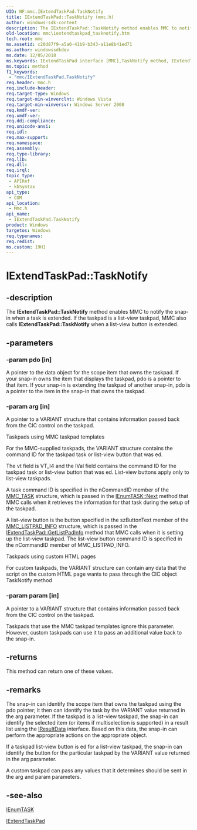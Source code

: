 ```yaml
---
UID: NF:mmc.IExtendTaskPad.TaskNotify
title: IExtendTaskPad::TaskNotify (mmc.h)
author: windows-sdk-content
description: The IExtendTaskPad::TaskNotify method enables MMC to notify the snap-in when a task is extended. If the taskpad is a list-view taskpad, MMC also calls IExtendTaskPad::TaskNotify when a list-view button is extended.
old-location: mmc\iextendtaskpad_tasknotify.htm
tech.root: mmc
ms.assetid: c20d87f9-a5a0-41b9-b343-a11e8b41ed71
ms.author: windowssdkdev
ms.date: 12/05/2018
ms.keywords: IExtendTaskPad interface [MMC],TaskNotify method, IExtendTaskPad.TaskNotify, IExtendTaskPad::TaskNotify, TaskNotify, TaskNotify method [MMC], TaskNotify method [MMC],IExtendTaskPad interface, _slate_iextendtaskpad_tasknotify, mmc.iextendtaskpad_tasknotify, mmc/IExtendTaskPad::TaskNotify
ms.topic: method
f1_keywords: 
 - "mmc/IExtendTaskPad.TaskNotify"
req.header: mmc.h
req.include-header: 
req.target-type: Windows
req.target-min-winverclnt: Windows Vista
req.target-min-winversvr: Windows Server 2008
req.kmdf-ver: 
req.umdf-ver: 
req.ddi-compliance: 
req.unicode-ansi: 
req.idl: 
req.max-support: 
req.namespace: 
req.assembly: 
req.type-library: 
req.lib: 
req.dll: 
req.irql: 
topic_type:
 - APIRef
 - kbSyntax
api_type:
 - COM
api_location:
 - Mmc.h
api_name:
 - IExtendTaskPad.TaskNotify
product: Windows
targetos: Windows
req.typenames: 
req.redist: 
ms.custom: 19H1
---
```


# IExtendTaskPad::TaskNotify


## -description


The <b>IExtendTaskPad::TaskNotify</b> method enables MMC to notify the snap-in when a task is extended. If the taskpad is a list-view taskpad, MMC also calls <b>IExtendTaskPad::TaskNotify</b> when a list-view button is extended.


## -parameters




### -param pdo [in]

A pointer to the data object for the scope item that owns the taskpad. If your snap-in owns the item that displays the taskpad, pdo is a pointer to that item. If your snap-in is extending the taskpad of another snap-in, pdo is a pointer to the item in the snap-in that owns the taskpad.


### -param arg [in]

A pointer to a VARIANT structure that contains information passed back from the CIC control on the taskpad.

Taskpads using MMC taskpad templates

For the MMC-supplied taskpads, the VARIANT structure contains the command ID for the taskpad task or list-view button that was ed.

The vt field is VT_I4 and the lVal field contains the command ID for the taskpad task or list-view button that was ed. List-view buttons apply only to list-view taskpads.

A task command ID is specified in the nCommandID member of the 
<a href="https://docs.microsoft.com/windows/desktop/api/mmc/ns-mmc-_mmc_task">MMC_TASK</a> structure, which is passed in the <a href="https://docs.microsoft.com/windows/desktop/api/mmc/nf-mmc-ienumtask-next">IEnumTASK::Next</a> method that MMC calls when it retrieves the information for that task during the setup of the taskpad.

A list-view button is the button specified in the szButtonText member of the 
<a href="https://docs.microsoft.com/windows/desktop/api/mmc/ns-mmc-_mmc_listpad_info">MMC_LISTPAD_INFO</a> structure, which is passed in the <a href="https://docs.microsoft.com/windows/desktop/api/mmc/nf-mmc-iextendtaskpad-getlistpadinfo">IExtendTaskPad::GetListPadInfo</a> method that MMC calls when it is setting up the list-view taskpad. The list-view button command ID is specified in the nCommandID member of 
MMC_LISTPAD_INFO.

Taskpads using custom HTML pages

For custom taskpads, the VARIANT structure can contain any data that the script on the custom HTML page wants to pass through the CIC object 
TaskNotify method


### -param param [in]

A pointer to a VARIANT structure that contains information passed back from the CIC control on the taskpad.

Taskpads that use the MMC taskpad templates ignore this parameter. However, custom taskpads can use it to pass an additional value back to the snap-in.


## -returns



This method can return one of these values.




## -remarks



The snap-in can identify the scope item that owns the taskpad using the pdo pointer; it then can identify the task by the VARIANT value returned in the arg parameter. If the taskpad is a list-view taskpad, the snap-in can identify the selected item (or items if multiselection is supported) in a result list using the 
<a href="https://docs.microsoft.com/windows/desktop/api/mmc/nn-mmc-iresultdata">IResultData</a> interface. Based on this data, the snap-in can perform the appropriate actions on the appropriate object.

If a taskpad list-view button is ed for a list-view taskpad, the snap-in can identify the button for the particular taskpad by the VARIANT value returned in the arg parameter.

A custom taskpad can pass any values that it determines should be sent in the arg and param parameters.




## -see-also




<a href="https://docs.microsoft.com/windows/desktop/api/mmc/nn-mmc-ienumtask">IEnumTASK</a>



<a href="https://docs.microsoft.com/windows/desktop/api/mmc/nn-mmc-iextendtaskpad">IExtendTaskPad</a>
 

 

